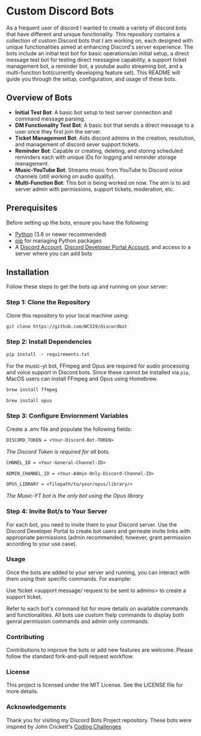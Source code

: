 # Custom Discord Bots

As a frequent user of discord I wanted to create a variety of discord bots that have different and unique functionality. This repository contains a collection of custom Discord bots that I am working on, each designed with unique functionalities aimed at enhancing Discord's server experience. The bots include an initial test bot for basic operations/an initial setup, a direct message test bot for testing direct messagine capability, a support ticket management bot, a reminder bot, a youtube audio streaming bot, and a multi-function bot(currently developing feature set). This README will guide you through the setup, configuration, and usage of these bots.

## Overview of Bots

- **Initial Test Bot**: A basic bot setup to test server connection and command message parsing.
- **DM Functionality Test Bot**: A basic bot that sends a direct message to a user once they first join the server. 
- **Ticket Management Bot**: Aids discord admins in the creation, resolution, and management of discord sever support tickets.
- **Reminder Bot**: Capable or creating, deleting, and storing scheduled reminders each with unique IDs for logging and reminder storage management.
- **Music-YouTube Bot**: Streams music from YouTube to Discord voice channels (still working on audio quality).
- **Multi-Function Bot**: This bot is being worked on now. The aim is to aid server admin with permissions, support tickets, moderation, etc.




## Prerequisites

Before setting up the bots, ensure you have the following:

- [Python](https://www.python.org/downloads/) (3.8 or newer recommended)
- [pip](https://pip.pypa.io/en/stable/installation/) for managing Python packages
- A [Discord Account](https://discord.com/), [Discord Developer Portal Account](https://discord.com/developers/docs/intro), and access to a server where you can add bots

## Installation

Follow these steps to get the bots up and running on your server:

### Step 1: Clone the Repository


Clone this repository to your local machine using:

```bash
git clone https://github.com/WCS19/discordbot
```

### Step 2: Install Dependencies
```bash
pip install -r requirements.txt
```

For the music-yt bot, FFmpeg and Opus are required for audio processing and voice support in Discord bots. Since these cannot be installed via `pip`, MacOS users can install FFmpeg and Opus using Homebrew.

```bash
brew install ffmpeg
```
```bash
brew install opus
```
### Step 3: Configure Enviornment Variables
Create a .env file and populate the following fields:
```.txt
DISCORD_TOKEN = <Your-Discord-Bot-TOKEN>
```
*The Discord Token is required for all bots.*

```.txt
CHNNEL_ID = <Your-General-Channel-ID>
```

```.txt
ADMIN_CHANNEL_ID = <Your-Admin-Only-Discord-Channel-ID>
```

```.txt
OPUS_LIBRARY = <filepath/to/your/opus/library/>
```
*The Music-YT bot is the only bot using the Opus library*

### Step 4: Invite Bot/s to Your Server

For each bot, you need to invite them to your Discord server. Use the Discord Developer 
Portal to create bot users and gerneate invite links with appropriate permissions (admin recommended; however, grant permission according to your use case).

### Usage

Once the bots are added to your server and running, you can interact with them using their specific commands. For example:

Use !ticket <support message/ request to be sent to admins> to create a support ticket.

Refer to each bot's command list for more details on available commands and functionalities. All bots use custom !help commands to display both genral permission commands and admin only commands.

### Contributing
Contributions to improve the bots or add new features are welcome. Please follow the standard fork-and-pull request workflow.

### License
This project is licensed under the MIT License. See the LICENSE file for more details.

### Acknowledgements

Thank you for visiting my Discord Bots Project repository. These bots were inspired by John Crickett's [Coding Challenges](https://codingchallenges.fyi/challenges/challenge-discord)
